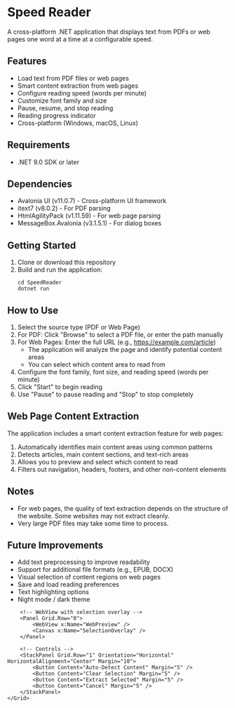 # Speed Reader

A cross-platform .NET application that displays text from PDFs or web pages one word at a time at a configurable speed.

## Features

- Load text from PDF files or web pages
- Smart content extraction from web pages
- Configure reading speed (words per minute)
- Customize font family and size
- Pause, resume, and stop reading
- Reading progress indicator
- Cross-platform (Windows, macOS, Linux)

## Requirements

- .NET 9.0 SDK or later

## Dependencies

- Avalonia UI (v11.0.7) - Cross-platform UI framework
- itext7 (v8.0.2) - For PDF parsing
- HtmlAgilityPack (v1.11.59) - For web page parsing
- MessageBox.Avalonia (v3.1.5.1) - For dialog boxes

## Getting Started

1. Clone or download this repository
2. Build and run the application:
   ```
   cd SpeedReader
   dotnet run
   ```

## How to Use

1. Select the source type (PDF or Web Page)
2. For PDF: Click "Browse" to select a PDF file, or enter the path manually
3. For Web Pages: Enter the full URL (e.g., https://example.com/article)
   - The application will analyze the page and identify potential content areas
   - You can select which content area to read from
4. Configure the font family, font size, and reading speed (words per minute)
5. Click "Start" to begin reading
6. Use "Pause" to pause reading and "Stop" to stop completely

## Web Page Content Extraction

The application includes a smart content extraction feature for web pages:

1. Automatically identifies main content areas using common patterns
2. Detects articles, main content sections, and text-rich areas
3. Allows you to preview and select which content to read
4. Filters out navigation, headers, footers, and other non-content elements

## Notes

- For web pages, the quality of text extraction depends on the structure of the website. Some websites may not extract cleanly.
- Very large PDF files may take some time to process.

## Future Improvements

- Add text preprocessing to improve readability
- Support for additional file formats (e.g., EPUB, DOCX)
- Visual selection of content regions on web pages
- Save and load reading preferences
- Text highlighting options
- Night mode / dark theme 

<Window Title="Select Content Region">
    <Grid>
        <Grid.RowDefinitions>
            <RowDefinition Height="*"/>
            <RowDefinition Height="Auto"/>
        </Grid.RowDefinitions>
        
        <!-- WebView with selection overlay -->
        <Panel Grid.Row="0">
            <WebView x:Name="WebPreview" />
            <Canvas x:Name="SelectionOverlay" />
        </Panel>
        
        <!-- Controls -->
        <StackPanel Grid.Row="1" Orientation="Horizontal" HorizontalAlignment="Center" Margin="10">
            <Button Content="Auto-Detect Content" Margin="5" />
            <Button Content="Clear Selection" Margin="5" />
            <Button Content="Extract Selected" Margin="5" />
            <Button Content="Cancel" Margin="5" />
        </StackPanel>
    </Grid>
</Window> 